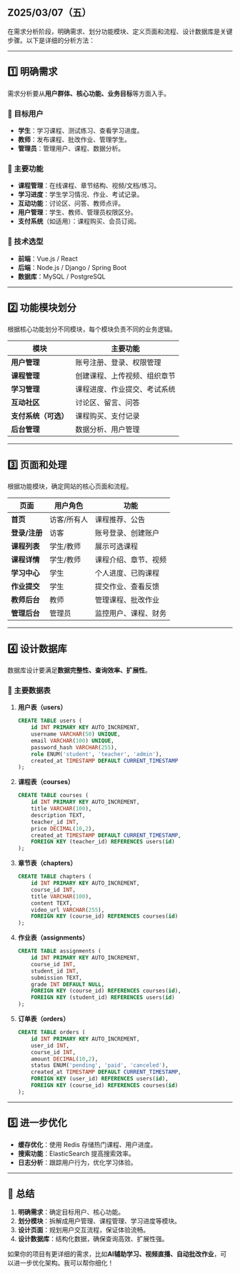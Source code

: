 ## Z025/03/07（五）

在需求分析阶段，明确需求、划分功能模块、定义页面和流程、设计数据库是关键步骤。以下是详细的分析方法：  

---

## **1️⃣ 明确需求**
需求分析要从**用户群体、核心功能、业务目标**等方面入手。  

### **📌 目标用户**
- **学生**：学习课程、测试练习、查看学习进度。  
- **教师**：发布课程、批改作业、管理学生。  
- **管理员**：管理用户、课程、数据分析。  

### **📌 主要功能**
- **课程管理**：在线课程、章节结构、视频/文档/练习。  
- **学习进度**：学生学习情况、作业、考试记录。  
- **互动功能**：讨论区、问答、教师点评。  
- **用户管理**：学生、教师、管理员权限区分。  
- **支付系统**（如适用）：课程购买、会员订阅。  

### **📌 技术选型**
- **前端**：Vue.js / React  
- **后端**：Node.js / Django / Spring Boot  
- **数据库**：MySQL / PostgreSQL  

---

## **2️⃣ 功能模块划分**
根据核心功能划分不同模块，每个模块负责不同的业务逻辑。  

| 模块 | 主要功能 |
|------|---------|
| **用户管理** | 账号注册、登录、权限管理 |
| **课程管理** | 创建课程、上传视频、组织章节 |
| **学习管理** | 课程进度、作业提交、考试系统 |
| **互动社区** | 讨论区、留言、问答 |
| **支付系统（可选）** | 课程购买、支付记录 |
| **后台管理** | 数据分析、用户管理 |

---

## **3️⃣ 页面和处理**
根据功能模块，确定网站的核心页面和流程。

| **页面** | **用户角色** | **功能** |
|----------|------------|----------|
| **首页** | 访客/所有人 | 课程推荐、公告 |
| **登录/注册** | 访客 | 账号登录、创建账户 |
| **课程列表** | 学生/教师 | 展示可选课程 |
| **课程详情** | 学生/教师 | 课程介绍、章节、视频 |
| **学习中心** | 学生 | 个人进度、已购课程 |
| **作业提交** | 学生 | 提交作业、查看反馈 |
| **教师后台** | 教师 | 管理课程、批改作业 |
| **管理后台** | 管理员 | 监控用户、课程、财务 |

---

## **4️⃣ 设计数据库**
数据库设计要满足**数据完整性、查询效率、扩展性**。  

### **📌 主要数据表**
1. **用户表（users）**
   ```sql
   CREATE TABLE users (
       id INT PRIMARY KEY AUTO_INCREMENT,
       username VARCHAR(50) UNIQUE,
       email VARCHAR(100) UNIQUE,
       password_hash VARCHAR(255),
       role ENUM('student', 'teacher', 'admin'),
       created_at TIMESTAMP DEFAULT CURRENT_TIMESTAMP
   );
   ```
2. **课程表（courses）**
   ```sql
   CREATE TABLE courses (
       id INT PRIMARY KEY AUTO_INCREMENT,
       title VARCHAR(100),
       description TEXT,
       teacher_id INT,
       price DECIMAL(10,2),
       created_at TIMESTAMP DEFAULT CURRENT_TIMESTAMP,
       FOREIGN KEY (teacher_id) REFERENCES users(id)
   );
   ```
3. **章节表（chapters）**
   ```sql
   CREATE TABLE chapters (
       id INT PRIMARY KEY AUTO_INCREMENT,
       course_id INT,
       title VARCHAR(100),
       content TEXT,
       video_url VARCHAR(255),
       FOREIGN KEY (course_id) REFERENCES courses(id)
   );
   ```
4. **作业表（assignments）**
   ```sql
   CREATE TABLE assignments (
       id INT PRIMARY KEY AUTO_INCREMENT,
       course_id INT,
       student_id INT,
       submission TEXT,
       grade INT DEFAULT NULL,
       FOREIGN KEY (course_id) REFERENCES courses(id),
       FOREIGN KEY (student_id) REFERENCES users(id)
   );
   ```
5. **订单表（orders）**
   ```sql
   CREATE TABLE orders (
       id INT PRIMARY KEY AUTO_INCREMENT,
       user_id INT,
       course_id INT,
       amount DECIMAL(10,2),
       status ENUM('pending', 'paid', 'canceled'),
       created_at TIMESTAMP DEFAULT CURRENT_TIMESTAMP,
       FOREIGN KEY (user_id) REFERENCES users(id),
       FOREIGN KEY (course_id) REFERENCES courses(id)
   );
   ```

---

## **5️⃣ 进一步优化**
- **缓存优化**：使用 Redis 存储热门课程、用户进度。  
- **搜索功能**：ElasticSearch 提高搜索效率。  
- **日志分析**：跟踪用户行为，优化学习体验。  

---

## **📌 总结**
1. **明确需求**：确定目标用户、核心功能。  
2. **划分模块**：拆解成用户管理、课程管理、学习进度等模块。  
3. **设计页面**：规划用户交互流程，保证体验流畅。  
4. **设计数据库**：结构化数据，确保查询高效、扩展性强。  

如果你的项目有更详细的需求，比如**AI辅助学习、视频直播、自动批改作业**，可以进一步优化架构。我可以帮你细化！
